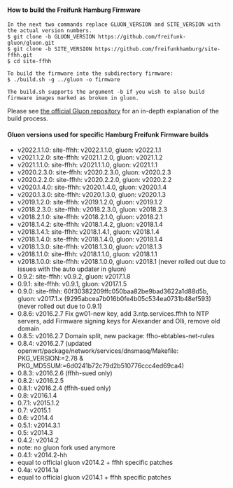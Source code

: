 #### How to build the Freifunk Hamburg Firmware

	In the next two commands replace GLUON_VERSION and SITE_VERSION with the actual version numbers.
	$ git clone -b GLUON_VERSION https://github.com/freifunk-gluon/gluon.git
	$ git clone -b SITE_VERSION https://github.com/freifunkhamburg/site-ffhh.git
	$ cd site-ffhh

	To build the firmware into the subdirectory firmware:
	$ ./build.sh -g ../gluon -o firmware

	The build.sh supports the argument -b if you wish to also build firmware images marked as broken in gluon.

Please see [the official Gluon repository](https://github.com/freifunk-gluon/gluon) for an in-depth explanation of the build process.


#### Gluon versions used for specific Hamburg Freifunk Firmware builds

- v2022.1.1.0: site-ffhh: v2022.1.1.0, gluon: v2022.1.1
- v2021.1.2.0: site-ffhh: v2021.1.2.0, gluon: v2021.1.2
- v2021.1.1.0: site-ffhh: v2021.1.1.0, gluon: v2021.1.1
- v2020.2.3.0: site-ffhh: v2020.2.3.0, gluon: v2020.2.3
- v2020.2.2.0: site-ffhh: v2020.2.2.0, gluon: v2020.2.2
- v2020.1.4.0: site-ffhh: v2020.1.4.0, gluon: v2020.1.4
- v2020.1.3.0: site-ffhh: v2020.1.3.0, gluon: v2020.1.3
- v2019.1.2.0: site-ffhh: v2019.1.2.0, gluon: v2019.1.2
- v2018.2.3.0: site-ffhh: v2018.2.3.0, gluon: v2018.2.3
- v2018.2.1.0: site-ffhh: v2018.2.1.0, gluon: v2018.2.1
- v2018.1.4.2: site-ffhh: v2018.1.4.2, gluon: v2018.1.4
- v2018.1.4.1: site-ffhh: v2018.1.4.1, gluon: v2018.1.4
- v2018.1.4.0: site-ffhh: v2018.1.4.0, gluon: v2018.1.4
- v2018.1.3.0: site-ffhh: v2018.1.3.0, gluon: v2018.1.3
- v2018.1.1.0: site-ffhh: v2018.1.1.0, gluon: v2018.1.1
- v2018.1.0.0: site-ffhh: v2018.1.0.0, gluon: v2018.1 (never rolled out due to issues with the auto updater in gluon)
- 0.9.2: site-ffhh: v0.9.2, gluon: v2017.1.8
- 0.9.1: site-ffhh: v0.9.1, gluon: v2017.1.5
- 0.9.0: site-ffhh: 60f30382209ffc050baa82be9bad3622a1d88d5b, gluon: v2017.1.x (9295abcea7b016b0fe4b05c534ea0731b48ef593) (never rolled out due to 0.9.1)
- 0.8.6: v2016.2.7 Fix gw01-new key, add 3.ntp.services.ffhh to NTP servers, add Firmware signing keys for Alexander and Olli, remove old domain
- 0.8.5: v2016.2.7 Domain split, new package: ffho-ebtables-net-rules
- 0.8.4: v2016.2.7 (updated openwrt/package/network/services/dnsmasq/Makefile: PKG\_VERSION:=2.78 & PKG\_MD5SUM:=6d0241b72c79d2b510776ccc4ed69ca4)
- 0.8.3: v2016.2.6 (ffhh-sued only)
- 0.8.2: v2016.2.5
- 0.8.1: v2016.2.4 (ffhh-sued only)
- 0.8: v2016.1.4
- 0.7.1: v2015.1.2
- 0.7: v2015.1
- 0.6: v2014.4
- 0.5.1: v2014.3.1
- 0.5: v2014.3
- 0.4.2: v2014.2
 - note: no gluon fork used anymore
- 0.4.1: v2014.2-hh
 - equal to official gluon v2014.2 + ffhh specific patches
- 0.4a: v2014.1a
 - equal to official gluon v2014.1 + ffhh specific patches
